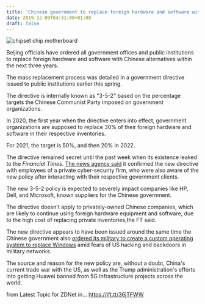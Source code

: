 ```yaml
---
title: 'Chinese government to replace foreign hardware and software within three years'
date: 2019-12-09T04:31:00+01:00
draft: false
---
```


![chipset chip motherboard](https://zdnet2.cbsistatic.com/hub/i/2019/07/31/afcbe209-0c06-47f3-9ecb-90c611f4d4f1/00f6c7169b3e2b1a6c1db4ca0d9fe8c3/chipset-chip-motherboard.jpg)

Beijing officials have ordered all government offices and public institutions to replace foreign hardware and software with Chinese alternatives within the next three years.

The mass replacement process was detailed in a government directive issued to public institutions earlier this spring.

The directive is internally known as "3-5-2" based on the percentage targets the Chinese Communist Party imposed on government organizations.

In 2020, the first year when the directive enters into effect, government organizations are supposed to replace 30% of their foreign hardware and software in their respective inventories.

For 2021, the target is 50%, and then 20% in 2022.

The directive remained secret until the past week when its existence leaked to the _Financial Times_. [The news agency said](https://www.ft.com/content/b55fc6ee-1787-11ea-8d73-6303645ac406) it confirmed the new directive with employees of a private cyber-security firm, who were also aware of the new policy after interacting with their respective government clients.

The new 3-5-2 policy is expected to severely impact companies like HP, Dell, and Microsoft, known suppliers for the Chinese government.

The directive doesn't apply to privately-owned Chinese companies, which are likely to continue using foreign hardware equipment and software, due to the high cost of replacing private inventories,the FT said.

The new directive appears to have been issued around the same time the Chinese government also [ordered its military to create a custom operating system to replace Windows](https://www.zdnet.com/article/chinese-military-to-replace-windows-os-amid-fears-of-us-hacking/) amid fears of US hacking and backdoors in military networks.

The source and reason for the new policy are, without a doubt, China's current trade war with the US, as well as the Trump administration's efforts into getting Huawei banned from 5G infrastructure projects across the world.

  
  
from Latest Topic for ZDNet in... https://ift.tt/36jTFWW